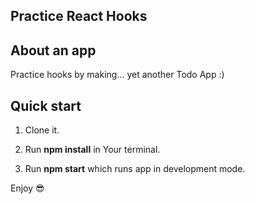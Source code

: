 
##  Practice React Hooks

## About an app 

Practice hooks by making...
yet another Todo App :)


## Quick start  

1. Clone it.

2. Run **npm install** in Your terminal.

3. Run **npm start** which runs app in development mode.


Enjoy :sunglasses: